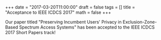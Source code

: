 +++
date = "2017-03-20T11:00:00"
draft = false
tags = []
title = "Acceptance to IEEE ICDCS 2017"
math = false
+++

Our paper titled "Preserving Incumbent Users' Privacy in Exclusion-Zone-Based Spectrum Access Systems" has been accepted to the IEEE ICDCS 2017 Short Papers track!

